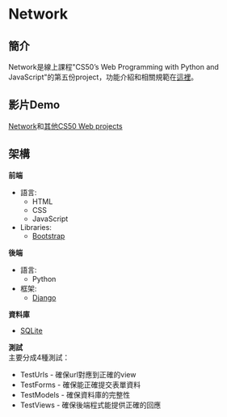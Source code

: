 # Network
## 簡介
Network是線上課程"CS50’s Web Programming with Python and JavaScript"的第五份project，功能介紹和相關規範在[這裡](https://cs50.harvard.edu/web/2020/projects/4/network/)。
## 影片Demo
[Network](https://www.youtube.com/watch?v=LLmMprkTvhA)和[其他CS50 Web projects](https://www.youtube.com/watch?v=r3aNjHKzp38&list=PLOkl6-MPDzmQWAiiCIYhA_ODP6JqfpGlc)
## 架構
**前端**
- 語言: 
	* HTML
	* CSS
  * JavaScript
- Libraries:
	* [Bootstrap](https://getbootstrap.com/)

**後端**
- 語言: 
	* Python
- 框架:
 	* [Django](https://www.djangoproject.com/)

**資料庫**
- [SQLite](https://www.sqlite.org/index.html)

**測試**<br>
主要分成4種測試：
- TestUrls - 確保url對應到正確的view
- TestForms - 確保能正確提交表單資料
- TestModels - 確保資料庫的完整性
- TestViews - 確保後端程式能提供正確的回應
